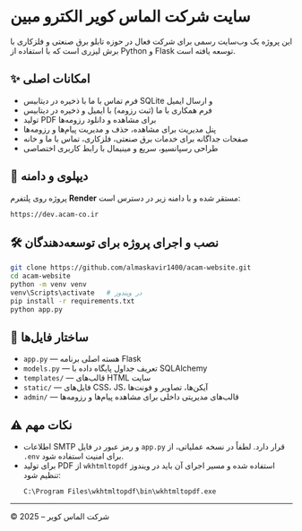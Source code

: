 # سایت شرکت الماس کویر الکترو مبین

این پروژه یک وب‌سایت رسمی برای شرکت فعال در حوزه تابلو برق صنعتی و فلزکاری با برش لیزری است که با استفاده از Python و Flask توسعه یافته است.

## ✨ امکانات اصلی

- فرم تماس با ما با ذخیره در دیتابیس SQLite و ارسال ایمیل
- فرم همکاری با ما (ثبت رزومه) با ایمیل و ذخیره در دیتابیس
- تولید PDF برای مشاهده و دانلود رزومه‌ها
- پنل مدیریت برای مشاهده، حذف و مدیریت پیام‌ها و رزومه‌ها
- صفحات جداگانه برای خدمات برق صنعتی، فلزکاری، تماس با ما و خانه
- طراحی رسپانسیو، سریع و مینیمال با رابط کاربری اختصاصی

## 🚀 دیپلوی و دامنه

پروژه روی پلتفرم **Render** مستقر شده و با دامنه زیر در دسترس است:

```
https://dev.acam-co.ir
```

## 🛠 نصب و اجرای پروژه برای توسعه‌دهندگان

```bash
git clone https://github.com/almaskavir1400/acam-website.git
cd acam-website
python -m venv venv
venv\Scripts\activate   # در ویندوز
pip install -r requirements.txt
python app.py
```

## 📂 ساختار فایل‌ها

- `app.py` — هسته اصلی برنامه Flask
- `models.py` — تعریف جداول پایگاه داده با SQLAlchemy
- `templates/` — قالب‌های HTML سایت
- `static/` — فایل‌های CSS، JS، آیکن‌ها، تصاویر و فونت‌ها
- `admin/` — قالب‌های مدیریتی داخلی برای مشاهده پیام‌ها و رزومه‌ها

## ⚠️ نکات مهم

- اطلاعات SMTP و رمز عبور در فایل `app.py` قرار دارد. لطفاً در نسخه عملیاتی، از `.env` برای امنیت استفاده شود.
- برای تولید PDF از `wkhtmltopdf` استفاده شده و مسیر اجرای آن باید در ویندوز تنظیم شود:
  ```
  C:\Program Files\wkhtmltopdf\bin\wkhtmltopdf.exe
  ```

---

© شرکت الماس کویر – 2025